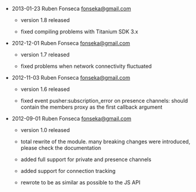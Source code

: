 - 2013-01-23 Ruben Fonseca <fonseka@gmail.com>

    * version 1.8 released

    * fixed compiling problems with Titanium SDK 3.x

- 2012-12-01 Ruben Fonseca <fonseka@gmail.com>

    * version 1.7 released

    * fixed problems when network connectivity fluctuated

- 2012-11-03 Ruben Fonseca <fonseka@gmail.com>

    * version 1.6 released

    * fixed event pusher:subscription_error on presence channels:
      should contain the members proxy as the first callback argument

- 2012-09-01 Ruben Fonseca <fonseka@gmail.com>

    * version 1.0 released
  
    * total rewrite of the module. many breaking changes were introduced, please check
      the documentation
  
    * added full support for private and presence channels
  
    * added support for connection tracking
  
    * rewrote to be as similar as possible to the JS API
